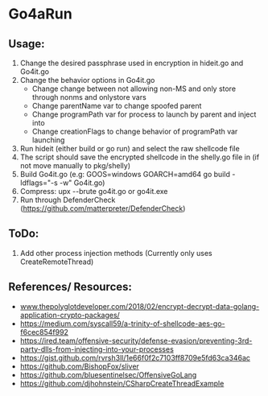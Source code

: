# Go4aRun

## Usage: 

1. Change the desired passphrase used in encryption in hideit.go and Go4it.go
2. Change the behavior options in Go4it.go
	* Change change between not allowing non-MS and only store through nonms and onlystore vars
	* Change parentName var to change spoofed parent
	* Change programPath var for process to launch by parent and inject into
	* Change creationFlags to change behavior of programPath var launching
3. Run hideit (either build or go run) and select the raw shellcode file
4. The script should save the encrypted shellcode in the shelly.go file in (if not move manually to pkg/shelly)
5. Build Go4it.go (e.g: GOOS=windows GOARCH=amd64 go build -ldflags="-s -w" Go4it.go)
6. Compress: upx --brute go4it.go or go4it.exe
7. Run through DefenderCheck (https://github.com/matterpreter/DefenderCheck)


## ToDo: 
1. Add other process injection methods (Currently only uses CreateRemoteThread)

## References/ Resources:
* www.thepolyglotdeveloper.com/2018/02/encrypt-decrypt-data-golang-application-crypto-packages/
* https://medium.com/syscall59/a-trinity-of-shellcode-aes-go-f6cec854f992
* https://ired.team/offensive-security/defense-evasion/preventing-3rd-party-dlls-from-injecting-into-your-processes
* https://gist.github.com/rvrsh3ll/1e66f0f2c7103ff8709e5fd63ca346ac
* https://github.com/BishopFox/sliver
* https://github.com/bluesentinelsec/OffensiveGoLang
* https://github.com/djhohnstein/CSharpCreateThreadExample
